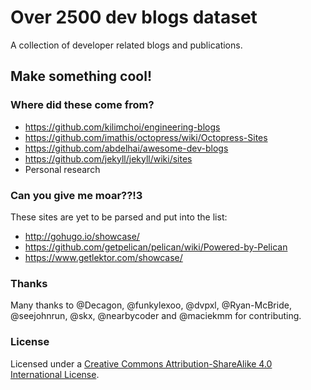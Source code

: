 # Over 2500 dev blogs dataset
A collection of developer related blogs and publications.  

## Make something cool!  

### Where did these come from?
- https://github.com/kilimchoi/engineering-blogs  
- https://github.com/imathis/octopress/wiki/Octopress-Sites  
- https://github.com/abdelhai/awesome-dev-blogs  
- https://github.com/jekyll/jekyll/wiki/sites 
- Personal research  

### Can you give me moar??!3
These sites are yet to be parsed and put into the list:  
- http://gohugo.io/showcase/  
- https://github.com/getpelican/pelican/wiki/Powered-by-Pelican  
- https://www.getlektor.com/showcase/  

### Thanks
Many thanks to @Decagon, @funkylexoo, @dvpxl, @Ryan-McBride, @seejohnrun, @skx, @nearbycoder and @maciekmm for contributing.  

### License

Licensed under a <a rel="license" href="http://creativecommons.org/licenses/by-sa/4.0/">Creative Commons Attribution-ShareAlike 4.0 International License</a>.
